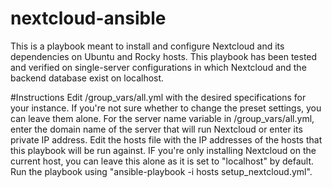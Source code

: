# nextcloud-ansible
This is a playbook meant to install and configure Nextcloud and its dependencies on Ubuntu and Rocky hosts. This playbook has been tested and verified on single-server configurations in which Nextcloud and the backend database exist on localhost.

#Instructions
Edit /group_vars/all.yml with the desired specifications for your instance. If you're not sure whether to change the preset settings, you can leave them alone.
For the server name variable in /group_vars/all.yml, enter the domain name of the server that will run Nextcloud or enter its private IP address.
Edit the hosts file with the IP addresses of the hosts that this playbook will be run against. IF you're only installing Nextcloud on the current host, you can leave this alone as it is set to "localhost" by default.
Run the playbook using "ansible-playbook -i hosts setup_nextcloud.yml".
